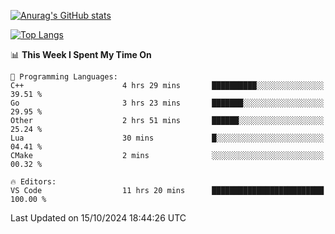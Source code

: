 [![Anurag's GitHub stats](https://github-readme-stats.vercel.app/api?username=wugouzi&count_private=true)](https://github.com/anuraghazra/github-readme-stats)

[![Top Langs](https://github-readme-stats.vercel.app/api/top-langs/?username=wugouzi&layout=compact&count_private=true&hide=html)](https://github.com/anuraghazra/github-readme-stats)

<!--START_SECTION:waka-->
📊 **This Week I Spent My Time On** 

```text
💬 Programming Languages: 
C++                      4 hrs 29 mins       ██████████░░░░░░░░░░░░░░░   39.51 % 
Go                       3 hrs 23 mins       ███████░░░░░░░░░░░░░░░░░░   29.95 % 
Other                    2 hrs 51 mins       ██████░░░░░░░░░░░░░░░░░░░   25.24 % 
Lua                      30 mins             █░░░░░░░░░░░░░░░░░░░░░░░░   04.41 % 
CMake                    2 mins              ░░░░░░░░░░░░░░░░░░░░░░░░░   00.32 % 

🔥 Editors: 
VS Code                  11 hrs 20 mins      █████████████████████████   100.00 % 
```


 Last Updated on 15/10/2024 18:44:26 UTC
<!--END_SECTION:waka-->

<!--
**wugouzi/wugouzi** is a ✨ _special_ ✨ repository because its `README.md` (this file) appears on your GitHub profile.

Here are some ideas to get you started:

- 🔭 I’m currently working on ...
- 🌱 I’m currently learning ...
- 👯 I’m looking to collaborate on ...
- 🤔 I’m looking for help with ...
- 💬 Ask me about ...
- 📫 How to reach me: ...
- 😄 Pronouns: ...
- ⚡ Fun fact: ...
-->
